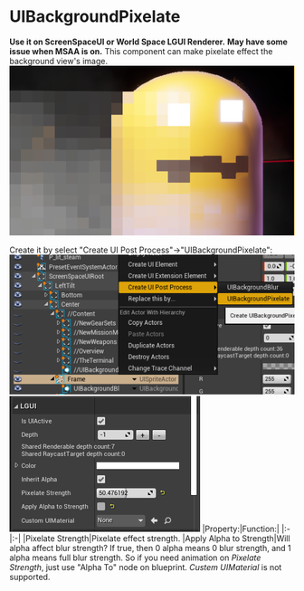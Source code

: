 # UIBackgroundPixelate

**Use it on ScreenSpaceUI or World Space LGUI Renderer.**
**May have some issue when MSAA is on.**
This component can make pixelate effect the background view's image.
![](./icon.png)

Create it by select "Create UI Post Process"->"UIBackgroundPixelate":
![](./1.png)
![](./2.png)
|Property:|Function:|
|:-|:-|
|Pixelate Strength|Pixelate effect strength.
|Apply Alpha to Strength|Will alpha affect blur strength? If true, then 0 alpha means 0 blur strength, and 1 alpha means full blur strength. So if you need animation on *Pixelate Strength*, just use "Alpha To" node on blueprint.
*Custem UIMaterial* is not supported.